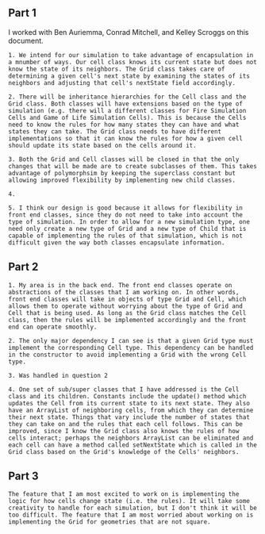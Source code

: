 ## Part 1

I worked with Ben Auriemma, Conrad Mitchell, and Kelley Scroggs on this document.

	1. We intend for our simulation to take advantage of encapsulation in a mnumber of ways. Our cell class knows its current state but does not know the state of its neighbors. The Grid class takes care of determining a given cell's next state by examining the states of its neighbors and adjusting that cell's nextState field accordingly.
	
	2. There will be inheritance hierarchies for the Cell class and the Grid class. Both classes will have extensions based on the type of simulation (e.g. there will a different classes for Fire Simulation Cells and Game of Life Simulation Cells). This is because the Cells need to know the rules for how many states they can have and what states they can take. The Grid class needs to have different implementations so that it can know the rules for how a given cell should update its state based on the cells around it.
	
	3. Both the Grid and Cell classes will be closed in that the only changes that will be made are to create subclasses of them. This takes advantage of polymorphsim by keeping the superclass constant but allowing improved flexibility by implementing new child classes.
	
	4. 
	
	5. I think our design is good because it allows for flexibility in front end classes, since they do not need to take into account the type of simulation. In order to allow for a new simulation type, one need only create a new type of Grid and a new type of Child that is capable of implementing the rules of that simulation, which is not difficult given the way both classes encapsulate information.
	
## Part 2

	1. My area is in the back end. The front end classes operate on abstractions of the classes that I am working on. In other words, front end classes will take in objects of type Grid and Cell, which allows them to operate without worrying about the type of Grid and Cell that is being used. As long as the Grid class matches the Cell class, then the rules will be implemented accordingly and the front end can operate smoothly.
	
	2. The only major dependency I can see is that a given Grid type must implement the corresponding Cell type. This dependency can be handled in the constructor to avoid implementing a Grid with the wrong Cell type.
	
	3. Was handled in question 2
	
	4. One set of sub/super classes that I have addressed is the Cell class and its children. Constants include the update() method which updates the Cell from its current state to its next state. They also have an ArrayList of neighboring cells, from which they can determine their next state. Things that vary include the number of states that they can take on and the rules that each cell follows. This can be improved, since I know the Grid class also knows the rules of how cells interact; perhaps the neighbors ArrayList can be eliminated and each cell can have a method called setNextState which is called in the Grid class based on the Grid's knowledge of the Cells' neighbors.
	
## Part 3 

	The feature that I am most excited to work on is implementing the logic for how cells change state (i.e. the rules). It will take some creativity to handle for each simulation, but I don't think it will be too difficult. The feature that I am most worried about working on is implementing the Grid for geometries that are not square.
